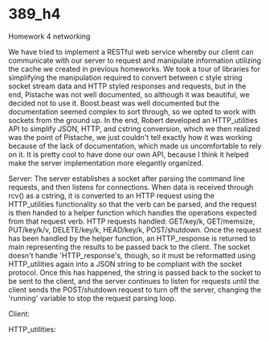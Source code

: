 # 389_h4
Homework 4 networking

We have tried to implement a RESTful web service whereby our client can communicate with our server to request and manipulate information utilizing the cache we created in previous homeworks. We took a tour of libraries for simplifying the manipulation required to convert between c style string socket stream data and HTTP styled responses and requests, but in the end, Pistache was not well documented, so although it was beautiful, we decided not to use it. Boost.beast was well documented but the documentation seemed complex to sort through, so we opted to work with sockets from the ground up. In the end, Robert developed an HTTP_utilities API to simplify JSON, HTTP, and cstring conversion, which we then realized was the point of Pistache, we just couldn't tell exactly how it was working because of the lack of documentation, which made us uncomfortable to rely on it. It is pretty cool to have done our own API, because I think it helped make the server implementation more elegantly organized. 

Server: The server establishes a socket after parsing the command line requests, and then listens for connections. When data is received through rcv() as a cstring, it is converted to an HTTP request using the HTTP_utilities functionality so that the verb can be parsed, and the request is then handed to a helper function which handles the operations expected from that request verb. 
    HTTP requests handled:
        GET/key/k,
        GET/memsize,
        PUT/key/k/v,
        DELETE/key/k,
        HEAD/key/k,
        POST/shutdown.
Once the request has been handled by the helper function, an HTTP_response is returned to main representing the results to be passed back to the client. The socket doesn't handle 'HTTP_response's, though, so it must be reformatted using HTTP_utilities again into a JSON string to be compliant with the socket protocol. Once this has happened, the string is passed back to the socket to be sent to the client, and the server continues to listen for requests until the client sends the POST/shutdown request to turn off the server, changing the 'running' variable to stop the request parsing loop. 

Client: 

HTTP_utilities: 

